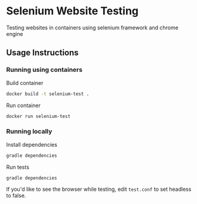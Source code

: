 # Selenium Website Testing

Testing websites in containers using selenium framework and chrome engine

## Usage Instructions

### Running using containers

Build container

```bash
docker build -t selenium-test .
```

Run container

```bash
docker run selenium-test
```

### Running locally

Install dependencies

```bash
gradle dependencies
```

Run tests

```bash
gradle dependencies
```

If you'd like to see the browser while testing, edit `test.conf` to set headless to false.

